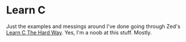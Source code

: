 # Learn C

Just the examples and messings around I've done going through Zed's [Learn C The Hard Way][learnc]. Yes, I'm a noob at this stuff. Mostly.

  [learnc]: http://c.learncodethehardway.org/ "Zed Shaw's Learn C The Hard Way"

